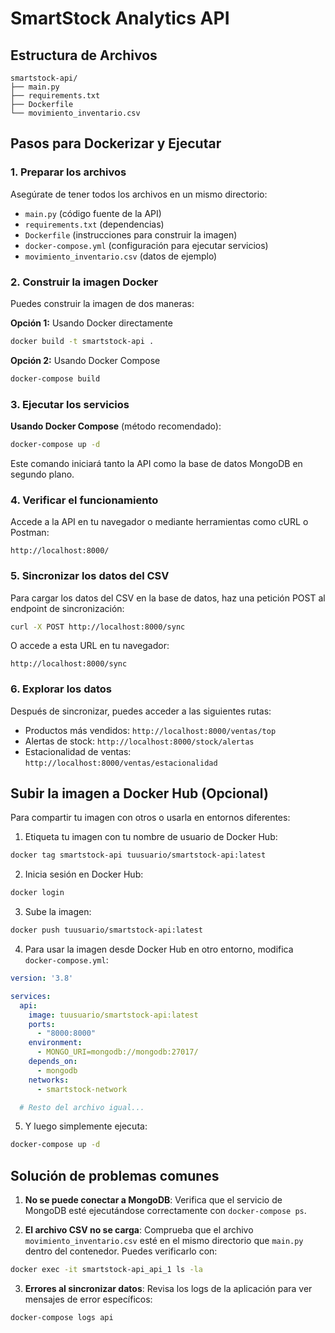 # SmartStock Analytics API

## Estructura de Archivos
```
smartstock-api/
├── main.py
├── requirements.txt
├── Dockerfile
└── movimiento_inventario.csv
```

## Pasos para Dockerizar y Ejecutar

### 1. Preparar los archivos
Asegúrate de tener todos los archivos en un mismo directorio:
- `main.py` (código fuente de la API)
- `requirements.txt` (dependencias)
- `Dockerfile` (instrucciones para construir la imagen)
- `docker-compose.yml` (configuración para ejecutar servicios)
- `movimiento_inventario.csv` (datos de ejemplo)

### 2. Construir la imagen Docker
Puedes construir la imagen de dos maneras:

**Opción 1:** Usando Docker directamente
```bash
docker build -t smartstock-api .
```

**Opción 2:** Usando Docker Compose
```bash
docker-compose build
```

### 3. Ejecutar los servicios
**Usando Docker Compose** (método recomendado):
```bash
docker-compose up -d
```

Este comando iniciará tanto la API como la base de datos MongoDB en segundo plano.

### 4. Verificar el funcionamiento
Accede a la API en tu navegador o mediante herramientas como cURL o Postman:
```
http://localhost:8000/
```

### 5. Sincronizar los datos del CSV
Para cargar los datos del CSV en la base de datos, haz una petición POST al endpoint de sincronización:
```bash
curl -X POST http://localhost:8000/sync
```

O accede a esta URL en tu navegador:
```
http://localhost:8000/sync
```

### 6. Explorar los datos
Después de sincronizar, puedes acceder a las siguientes rutas:
- Productos más vendidos: `http://localhost:8000/ventas/top`
- Alertas de stock: `http://localhost:8000/stock/alertas`
- Estacionalidad de ventas: `http://localhost:8000/ventas/estacionalidad`

## Subir la imagen a Docker Hub (Opcional)

Para compartir tu imagen con otros o usarla en entornos diferentes:

1. Etiqueta tu imagen con tu nombre de usuario de Docker Hub:
```bash
docker tag smartstock-api tuusuario/smartstock-api:latest
```

2. Inicia sesión en Docker Hub:
```bash
docker login
```

3. Sube la imagen:
```bash
docker push tuusuario/smartstock-api:latest
```

4. Para usar la imagen desde Docker Hub en otro entorno, modifica `docker-compose.yml`:
```yaml
version: '3.8'

services:
  api:
    image: tuusuario/smartstock-api:latest
    ports:
      - "8000:8000"
    environment:
      - MONGO_URI=mongodb://mongodb:27017/
    depends_on:
      - mongodb
    networks:
      - smartstock-network

  # Resto del archivo igual...
```

5. Y luego simplemente ejecuta:
```bash
docker-compose up -d
```

## Solución de problemas comunes

1. **No se puede conectar a MongoDB**: Verifica que el servicio de MongoDB esté ejecutándose correctamente con `docker-compose ps`.

2. **El archivo CSV no se carga**: Comprueba que el archivo `movimiento_inventario.csv` esté en el mismo directorio que `main.py` dentro del contenedor. Puedes verificarlo con:
```bash
docker exec -it smartstock-api_api_1 ls -la
```

3. **Errores al sincronizar datos**: Revisa los logs de la aplicación para ver mensajes de error específicos:
```bash
docker-compose logs api
```
